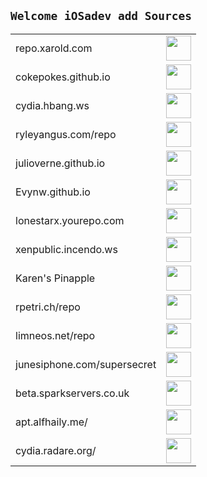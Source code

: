 ## `Welcome iOSadev add Sources`

 <table>
   <tbody>
   <tr style="width:70%"><td class="instructions">
repo.xarold.com
    </td>
    <td width="40" class="imagelink">
     <a href="https://cydia.saurik.com/api/share#?source=https://repo.xarold.com/"><img src="/gitfiles/add.png" height="40" width="40">
     </a>
    </td>
   </tr>
   <tr style="width:70%"><td class="instructions">
cokepokes.github.io
    </td>
    <td width="40" class="imagelink">
     <a href="https://cydia.saurik.com/api/share#?source=https://cokepokes.github.io/"><img src="/gitfiles/add.png" height="40" width="40">
     </a>
    </td>
   </tr>
      
   <tr style="width:70%"><td class="instructions">
cydia.hbang.ws
    </td>
    <td width="40" class="imagelink">
     <a href="https://cydia.saurik.com/api/share#?source=https://cydia.hbang.ws/"><img src="/gitfiles/add.png" height="40" width="40">
     </a>
    </td>
   </tr>
   
   <tr style="width:70%"><td class="instructions">
ryleyangus.com/repo
    </td>
    <td width="40" class="imagelink">
     <a href="https://cydia.saurik.com/api/share#?source=https://ryleyangus.com/repo/"><img src="/gitfiles/add.png" height="40" width="40">
     </a>
    </td>
   </tr>
      
   <tr style="width:70%"><td class="instructions">
julioverne.github.io
    </td>
    <td width="40" class="imagelink">
     <a href="https://cydia.saurik.com/api/share#?source=http://julioverne.github.io/"><img src="/gitfiles/add.png" height="40" width="40">
     </a>
    </td>
   </tr>

   <tr style="width:70%"><td class="instructions">
Evynw.github.io
    </td>
    <td width="40" class="imagelink">
     <a href="https://cydia.saurik.com/api/share#?source=https://evynw.github.io/"><img src="/gitfiles/add.png" height="40" width="40">
     </a>
    </td>
   </tr>

   <tr style="width:70%"><td class="instructions">
lonestarx.yourepo.com
    </td>
    <td width="40" class="imagelink">
     <a href="https://cydia.saurik.com/api/share#?source=http://lonestarx.yourepo.com/"><img src="/gitfiles/add.png" height="40" width="40">
     </a>
    </td>
   </tr>

   <tr style="width:70%"><td class="instructions">
xenpublic.incendo.ws
    </td>
    <td width="40" class="imagelink">
     <a href="https://cydia.saurik.com/api/share#?source=http://xenpublic.incendo.ws/"><img src="/gitfiles/add.png" height="40" width="40">
     </a>
    </td>
   </tr>

   <tr style="width:70%"><td class="instructions">
Karen's Pinapple
    </td>
    <td width="40" class="imagelink">
     <a href="https://cydia.saurik.com/api/share#?source=https://cydia.angelxwind.net/"><img src="/gitfiles/add.png" height="40" width="40">
     </a>
    </td>
   </tr>

   <tr style="width:70%"><td class="instructions">
rpetri.ch/repo
    </td>
    <td width="40" class="imagelink">
     <a href="https://cydia.saurik.com/api/share#?source=http://rpetri.ch/repo/"><img src="/gitfiles/add.png" height="40" width="40">
     </a>
    </td>
   </tr>

   <tr style="width:70%"><td class="instructions">
limneos.net/repo
    </td>
    <td width="40" class="imagelink">
     <a href="https://cydia.saurik.com/api/share#?source=http://limneos.net/repo/"><img src="/gitfiles/add.png" height="40" width="40">
     </a>
    </td>
   </tr>

   <tr style="width:70%"><td class="instructions">
junesiphone.com/supersecret
    </td>
    <td width="40" class="imagelink">
     <a href="https://cydia.saurik.com/api/share#?source=http://junesiphone.com/supersecret"><img src="/gitfiles/add.png" height="40" width="40">
     </a>
    </td>
   </tr>

   <tr style="width:70%"><td class="instructions">
beta.sparkservers.co.uk
    </td>
    <td width="40" class="imagelink">
     <a href="https://cydia.saurik.com/api/share#?source=http://beta.sparkservers.co.uk/"><img src="/gitfiles/add.png" height="40" width="40">
     </a>
    </td>
   </tr>

   <tr style="width:70%"><td class="instructions">
apt.alfhaily.me/
    </td>
    <td width="40" class="imagelink">
     <a href="https://cydia.saurik.com/api/share#?source=http://apt.alfhaily.me/"><img src="/gitfiles/add.png" height="40" width="40">
     </a>
    </td>
   </tr>

   <tr style="width:70%"><td class="instructions">
cydia.radare.org/
    </td>
    <td width="40" class="imagelink">
     <a href="https://cydia.saurik.com/api/share#?source=http://cydia.radare.org/"><img src="/gitfiles/add.png" height="40" width="40">
     </a>
    </td>
   </tr>
      
  </tbody> 
</table>





<!--
   <tr style="width:70%"><td class="instructions">
cokepokes.github.io
    </td>
    <td width="40" class="imagelink">
     <a href="https://cydia.saurik.com/api/share#?source=https://cokepokes.github.io/"><img src="/gitfiles/add.png" height="40" width="40">
     </a>
    </td>
   </tr>
-->
